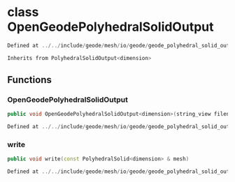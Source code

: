 # class OpenGeodePolyhedralSolidOutput

```cpp
Defined at ../../include/geode/mesh/io/geode/geode_polyhedral_solid_output.h#32
```

```cpp
Inherits from PolyhedralSolidOutput<dimension>
```



## Functions

### OpenGeodePolyhedralSolidOutput

```cpp
public void OpenGeodePolyhedralSolidOutput<dimension>(string_view filename)
```

```cpp
Defined at ../../include/geode/mesh/io/geode/geode_polyhedral_solid_output.h#32
```

### write

```cpp
public void write(const PolyhedralSolid<dimension> & mesh)
```

```cpp
Defined at ../../include/geode/mesh/io/geode/geode_polyhedral_solid_output.h#32
```



